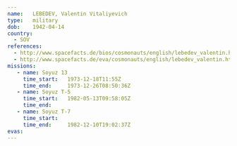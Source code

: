 ```yaml
---
name:	LEBEDEV, Valentin Vitaliyevich
type:	military
dob:	1942-04-14
country:
  - SOV
references:
  - http://www.spacefacts.de/bios/cosmonauts/english/lebedev_valentin.htm
  - http://www.spacefacts.de/eva/cosmonauts/english/lebedev_valentin.htm
missions:
   - name: Soyuz 13
     time_start:   1973-12-18T11:55Z
     time_end:     1973-12-26T08:50:36Z
   - name: Soyuz T-5
     time_start:   1982-05-13T09:58:05Z
     time_end:     
   - name: Soyuz T-7
     time_start:   
     time_end:     1982-12-10T19:02:37Z
evas:
---
```

